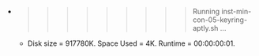 * >>>>>>>>> Running inst-min-con-05-keyring-aptly.sh ...
  * Disk size = 917780K. Space Used = 4K. Runtime = 00:00:00:01.
